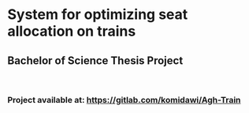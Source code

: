 # System for optimizing seat allocation on trains

## Bachelor of Science Thesis Project

<br />

### Project available at: <b>https://gitlab.com/komidawi/Agh-Train</b>
